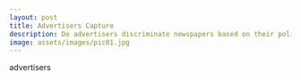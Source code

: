 ```yaml
---
layout: post
title: Advertisers Capture
description: Do advertisers discriminate newspapers based on their political stance?
image: assets/images/pic01.jpg
---
```

advertisers
